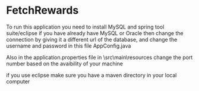 # FetchRewards

To run this application you need to install MySQL and spring tool suite/eclipse
if you have already have MySQL or Oracle then change the connection
by giving it a different url of the database, and change the username and password
in this file AppConfig.java

Also in the application.properties file in \src\main\resources change the port number based on the avaibility of your machine

if you use eclipse make sure you have a maven directory in your local computer
